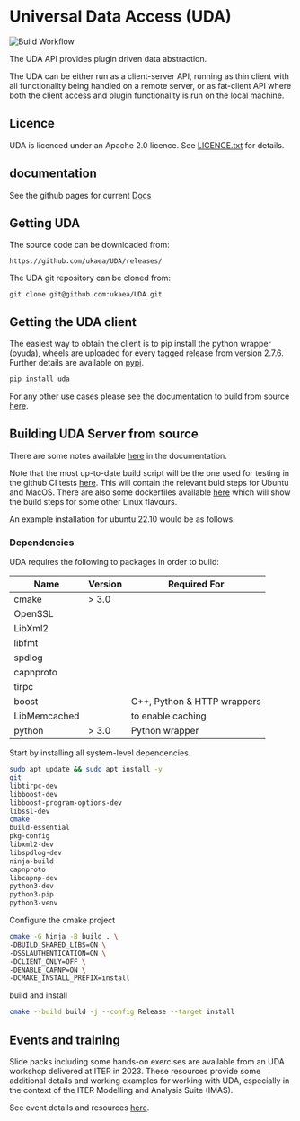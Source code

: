 # Universal Data Access (UDA)

![Build Workflow](https://github.com/ukaea/UDA/actions/workflows/cmake.yml/badge.svg)

The UDA API provides plugin driven data abstraction.

The UDA can be either run as a client-server API, running as thin client with all functionality being handled on a
remote server, or as fat-client API where both the client access and plugin functionality is run on the local machine.

## Licence

UDA is licenced under an Apache 2.0 licence. See [LICENCE.txt](https://github.com/ukaea/UDA/blob/main/LICENCE.txt) for details.

## documentation

See the github pages for current [Docs](https://ukaea.github.io/UDA/)

## Getting UDA

The source code can be downloaded from:

    https://github.com/ukaea/UDA/releases/

The UDA git repository can be cloned from:

    git clone git@github.com:ukaea/UDA.git

## Getting the UDA client

The easiest way to obtain the client is to pip install the python wrapper (pyuda), wheels are uploaded for every tagged release from version 2.7.6. Further details are available on [pypi](https://pypi.org/project/uda/).

```sh
pip install uda
```

For any other use cases please see the documentation to build from source [here](https://ukaea.github.io/UDA/client_installation/).

## Building UDA Server from source

There are some notes available [here](https://ukaea.github.io/UDA/server_installation/) in the documentation. 

Note that the most up-to-date build script will be the one used for testing in the github CI tests [here](https://github.com/ukaea/UDA/blob/release/2.8.0/.github/workflows/cmake.yml). This will contain the relevant buld steps for Ubuntu and MacOS. There are also some dockerfiles available [here](https://github.com/ukaea/UDA/tree/release/2.8.0/docker) which will show the build steps for some other Linux flavours. 

An example installation for ubuntu 22.10 would be as follows.

### Dependencies

UDA requires the following to packages in order to build:

| Name | Version | Required For |
| --- | --- | --- |
| cmake | \> 3.0 | |
| OpenSSL | | |
| LibXml2 | | |
| libfmt | | |
| spdlog | | |
| capnproto | | |
| tirpc | | |
| boost | | C++, Python & HTTP wrappers |
| LibMemcached | | to enable caching |
| python | \> 3.0 | Python wrapper |


Start by installing all system-level dependencies.
```sh
sudo apt update && sudo apt install -y
git
libtirpc-dev
libboost-dev
libboost-program-options-dev
libssl-dev
cmake
build-essential
pkg-config
libxml2-dev
libspdlog-dev
ninja-build
capnproto
libcapnp-dev
python3-dev
python3-pip
python3-venv
```

Configure the cmake project
```sh
cmake -G Ninja -B build . \
-DBUILD_SHARED_LIBS=ON \
-DSSLAUTHENTICATION=ON \
-DCLIENT_ONLY=OFF \
-DENABLE_CAPNP=ON \
-DCMAKE_INSTALL_PREFIX=install
```

build and install
```sh
cmake --build build -j --config Release --target install
```
## Events and training

Slide packs including some hands-on exercises are available from an UDA workshop delivered at ITER in 2023. These resources provide some additional details and working examples for working with UDA, especially in the context of the ITER Modelling and Analysis Suite (IMAS).

See event details and resources [here](https://indico.iter.org/event/81/).
